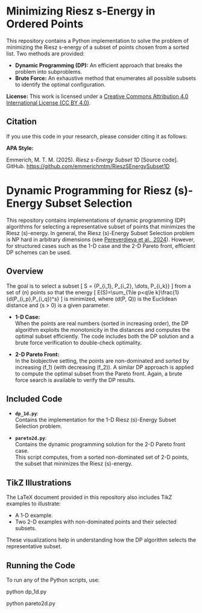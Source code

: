 # Minimizing Riesz s-Energy in Ordered Points

This repository contains a Python implementation to solve the problem of minimizing the Riesz s-energy of a subset of points chosen from a sorted list. Two methods are provided:

- **Dynamic Programming (DP):** An efficient approach that breaks the problem into subproblems.
- **Brute Force:** An exhaustive method that enumerates all possible subsets to identify the optimal configuration.

**License:** This work is licensed under a [Creative Commons Attribution 4.0 International License (CC BY 4.0)](https://creativecommons.org/licenses/by/4.0/).

## Citation

If you use this code in your research, please consider citing it as follows:

**APA Style:**

Emmerich, M. T. M. (2025). *Riesz s-Energy Subset 1D* [Source code]. GitHub. https://github.com/emmerichmtm/RieszSEnergySubset1D

# Dynamic Programming for Riesz \(s\)-Energy Subset Selection

This repository contains implementations of dynamic programming (DP) algorithms for selecting a representative subset of points that minimizes the Riesz \(s\)-energy. In general, the Riesz \(s\)-Energy Subset Selection problem is NP hard in arbitrary dimensions (see [Pereverdieva et al., 2024](https://arxiv.org/abs/2410.18900)). However, for structured cases such as the 1-D case and the 2-D Pareto front, efficient DP schemes can be used.

## Overview

The goal is to select a subset 
\[
S = \{P_{i_1}, P_{i_2}, \dots, P_{i_k}\}
\]
from a set of \(n\) points so that the energy
\[
E(S)=\sum_{1\le p<q\le k}\frac{1}{d(P_{i_p},P_{i_q})^s}
\]
is minimized, where \(d(P, Q)\) is the Euclidean distance and \(s > 0\) is a given parameter.

- **1-D Case:**  
  When the points are real numbers (sorted in increasing order), the DP algorithm exploits the monotonicity in the distances and computes the optimal subset efficiently. The code includes both the DP solution and a brute force verification to double-check optimality.

- **2-D Pareto Front:**  
  In the biobjective setting, the points are non-dominated and sorted by increasing \(f_1\) (with decreasing \(f_2\)). A similar DP approach is applied to compute the optimal subset from the Pareto front. Again, a brute force search is available to verify the DP results.

## Included Code

- **`dp_1d.py`**:  
  Contains the implementation for the 1-D Riesz \(s\)-Energy Subset Selection problem.

- **`pareto2d.py`**:  
  Contains the dynamic programming solution for the 2-D Pareto front case.  
  This script computes, from a sorted non-dominated set of 2-D points, the subset that minimizes the Riesz \(s\)-energy.

## TikZ Illustrations

The LaTeX document provided in this repository also includes TikZ examples to illustrate:
- A 1-D example.
- Two 2-D examples with non-dominated points and their selected subsets.

These visualizations help in understanding how the DP algorithm selects the representative subset.

## Running the Code

To run any of the Python scripts, use:

python dp_1d.py

python pareto2d.py
